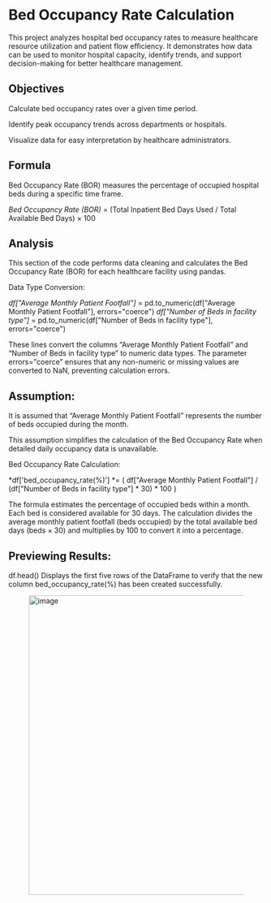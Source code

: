 # Bed Occupancy Rate Calculation
This project analyzes hospital bed occupancy rates to measure healthcare resource utilization and patient flow efficiency. It demonstrates how data can be used to monitor hospital capacity, identify trends, and support decision-making for better healthcare management.

## Objectives
Calculate bed occupancy rates over a given time period.

Identify peak occupancy trends across departments or hospitals.

Visualize data for easy interpretation by healthcare administrators.

## Formula
Bed Occupancy Rate (BOR) measures the percentage of occupied hospital beds during a specific time frame.

*Bed Occupancy Rate (BOR)* = (Total Inpatient Bed Days Used / Total Available Bed Days) × 100
## Analysis
This section of the code performs data cleaning and calculates the Bed Occupancy Rate (BOR) for each healthcare facility using pandas.

Data Type Conversion:

*df["Average Monthly Patient Footfall"]* = pd.to_numeric(df["Average Monthly Patient Footfall"], errors="coerce")
*df["Number of Beds in facility type"]* = pd.to_numeric(df["Number of Beds in facility type"], errors="coerce")

These lines convert the columns “Average Monthly Patient Footfall” and “Number of Beds in facility type” to numeric data types.
The parameter errors="coerce" ensures that any non-numeric or missing values are converted to NaN, preventing calculation errors.
## Assumption:
It is assumed that “Average Monthly Patient Footfall” represents the number of beds occupied during the month.

This assumption simplifies the calculation of the Bed Occupancy Rate when detailed daily occupancy data is unavailable.

Bed Occupancy Rate Calculation:

*df['bed_occupancy_rate(%)'] *= (
    df["Average Monthly Patient Footfall"] /
    (df["Number of Beds in facility type"] * 30) * 100
)

The formula estimates the percentage of occupied beds within a month.
Each bed is considered available for 30 days.
The calculation divides the average monthly patient footfall (beds occupied) by the total available bed days (beds × 30) and multiplies by 100 to convert it into a percentage.
## Previewing Results:
df.head()
Displays the first five rows of the DataFrame to verify that the new column bed_occupancy_rate(%) has been created successfully.
<Figure size 1000x600 with 1 Axes><img width="998" height="590" alt="image" src="https://github.com/user-attachments/assets/82dc3b27-a236-41cf-8209-8fe2208e7ff7" />
